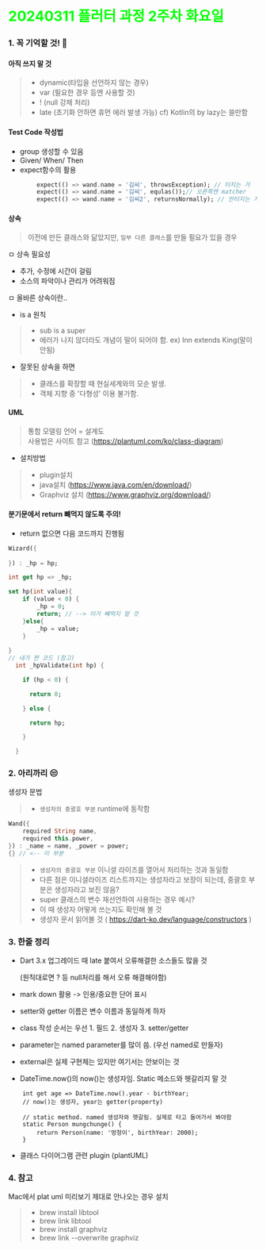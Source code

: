 # <span style="color:lime">20240311 플러터 과정 2주차 화요일</span>   

### 1. 꼭 기억할 것! 🏅
#### 아직 쓰지 말 것
>* dynamic(타입을 선언하지 않는 경우)
>* var (필요한 경우 등엔 사용할 것)
>* ! (null 강제 처리)
>* late (초기화 안하면 휴먼 에러 발생 가능) cf) Kotlin의 by lazy는 쓸만함

#### Test Code 작성법
* group 생성할 수 있음
* Given/ When/ Then
* expect함수의 활용
```dart
		expect(() => wand.name = '김씨', throwsException); // 터지는 거
		expect(() => wand.name = '김씨', equlas());// 오른쪽엔 matcher
		expect(() => wand.name = '김씨2', returnsNormally); // 안터지는 거

```
#### 상속
> 이전에 만든 클래스와 닮았지만, `일부 다른 클래스`를 만들 필요가 있을 경우

ㅁ 상속 필요성
* 추가, 수정에 시간이 걸림
* 소스의 파악이나 관리가 어려워짐

ㅁ 올바른 상속이란..
* is a 원칙
 >* sub is a super
 >* 에러가 나지 않더라도 개념이 말이 되어야 함.
 ex) Inn extends King(말이 안됨)
* 잘못된 상속을 하면
 >* 클래스를 확장할 때 현실세계와의 모순 발생.
 >* 객체 지향 중 '다형성' 이용 불가함. 


#### UML
>통합 모델링 언어 = 설계도<br>
>사용법은 사이트 참고 (https://plantuml.com/ko/class-diagram)

* 설치방법
>* plugin설치
>* java설치 (https://www.java.com/en/download/)
>* Graphviz 설치 (https://www.graphviz.org/download/)


#### 분기문에서 return 뺴먹지 않도록 주의!
* return 없으면 다음 코드까지 진행됨
```dart
Wizard({
	
}) : _hp = hp;

int get hp => _hp;

set hp(int value){
	if (value < 0) {
		_hp = 0;
		return; // --> 이거 빼먹지 말 것
	}else{
		_hp = value;
	}
	
}
// 내가 짠 코드 (참고)
  int _hpValidate(int hp) {

    if (hp < 0) {

      return 0;

    } else {

      return hp;

    }

  }

```

### 2. 아리까리 😒
생성자 문법
> * `생성자의 중괄호 부분` runtime에 동작함 
```dart
Wand({
	required String name,
	required this.power,
}) : _name = name, _power = power;
{} // <-- 이 부분
```
> * `생성자의 중괄호 부분` 이니셜 라이즈를 열어서 처리하는 것과 동일함
> * 다른 점은 이니셜라이즈 리스트까지는 생성자라고 보장이 되는데, 중괄호 부분은 생성자라고 보진 않음?
> * super 클래스의 변수 재선언하여 사용하는 경우 예시?
> * 이 때 생성자 어떻게 쓰는지도 확인해 볼 것
> * 생성자 문서 읽어볼 것 ( https://dart-ko.dev/language/constructors )


### 3. 한줄 정리
- Dart 3.x 업그레이드 때 late 붙여서 오류해결한 소스들도 많을 것

    (원칙대로면 ? 등 null처리를 해서 오류 해결해야함)
- mark down 활용 -> 인용/중요한 단어 표시
- setter와 getter 이름은 변수 이름과 동일하게 하자
- class 작성 순서는 우선 1. 필드 2. 생성자 3. setter/getter
- parameter는 named parameter를 많이 씀. (우선 named로 만들자)
- external은 실제 구현체는 있지만 여기서는 안보이는 것
- DateTime.now()의 now()는 생성자임. Static 메소드와 헷갈리지 말 것
```
	int get age => DateTime.now().year - birthYear;
	// now()는 생성자, year는 getter(property)
	
	// static method. named 생성자와 헷갈림. 실제로 타고 들어가서 봐야함
	static Person mungchunge() {
		return Person(name: '멍청이', birthYear: 2000);
	}
```
- 클래스 다이어그램 관련 plugin (plantUML)

### 4. 참고
Mac에서 plat uml 미리보기 제대로 안나오는 경우 설치
>* brew install libtool 
>* brew link libtool 
>* brew install graphviz 
>* brew link --overwrite graphviz

 

 